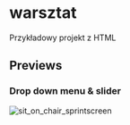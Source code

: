 # warsztat
Przykładowy projekt z HTML


## Previews

### Drop down menu & slider

![sit_on_chair_sprintscreen](https://user-images.githubusercontent.com/40436283/48019016-af45c600-e132-11e8-8834-3331572accbf.png)


